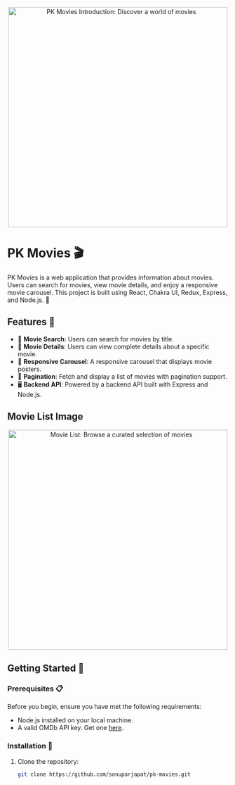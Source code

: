 <!-- Introduction Image -->
<p align="center">
  <img src="https://github.com/sonuparjapat/pkMovies/assets/115461488/e3886523-67f2-47d4-81b1-49a3d66b9dc2" alt="PK Movies Introduction: Discover a world of movies" width="500" />
</p>

# PK Movies 🎬

PK Movies is a web application that provides information about movies. Users can search for movies, view movie details, and enjoy a responsive movie carousel. This project is built using React, Chakra UI, Redux, Express, and Node.js. 🚀

## Features 🌟

- 🎥 **Movie Search**: Users can search for movies by title.
- 📜 **Movie Details**: Users can view complete details about a specific movie.
- 🎠 **Responsive Carousel**: A responsive carousel that displays movie posters.
- 📖 **Pagination**: Fetch and display a list of movies with pagination support.
- 🖥️ **Backend API**: Powered by a backend API built with Express and Node.js.

## Movie List Image
<!-- Add an image that shows the list of movies here -->
<p align="center">
  <img src="https://github.com/sonuparjapat/pkMovies/assets/115461488/75c59481-e265-4fe0-b050-00ee1157eb6f" alt="Movie List: Browse a curated selection of movies" width="500" />
</p>

## Getting Started 🚦

### Prerequisites 📋

Before you begin, ensure you have met the following requirements:

- Node.js installed on your local machine.
- A valid OMDb API key. Get one [here](http://www.omdbapi.com/).

### Installation 🚚

1. Clone the repository:

   ```bash
   git clone https://github.com/sonuparjapat/pk-movies.git
